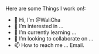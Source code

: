 Here are some Things I work on!:
- 👋 Hi, I’m @WaliCha
- 👀 I’m interested in ...
- 🌱 I’m currently learning ...
- 💞️ I’m looking to collaborate on ...
- 📫 How to reach me ... Email.

<!---
Wali C

--->
